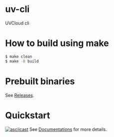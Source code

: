 # uv-cli
UVCloud cli 

# How to build using make
```sh
$ make clean
$ make -B build
```
# Prebuilt binaries
See [Releases](https://github.com/uvcloud/uv-cli/releases).

# Quickstart
[![asciicast](https://asciinema.org/a/193296.png)](https://asciinema.org/a/193296)
See [Documentations](http://docs.uvcloud.ir/quickstart/) for more details.
